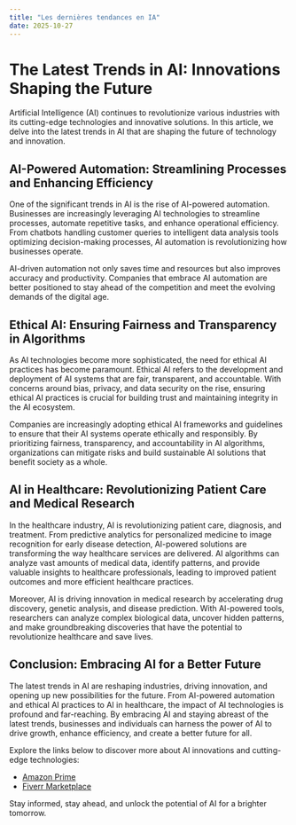 ```yaml
---
title: "Les dernières tendances en IA"
date: 2025-10-27
---
```


# The Latest Trends in AI: Innovations Shaping the Future

Artificial Intelligence (AI) continues to revolutionize various industries with its cutting-edge technologies and innovative solutions. In this article, we delve into the latest trends in AI that are shaping the future of technology and innovation.

## AI-Powered Automation: Streamlining Processes and Enhancing Efficiency

One of the significant trends in AI is the rise of AI-powered automation. Businesses are increasingly leveraging AI technologies to streamline processes, automate repetitive tasks, and enhance operational efficiency. From chatbots handling customer queries to intelligent data analysis tools optimizing decision-making processes, AI automation is revolutionizing how businesses operate.

AI-driven automation not only saves time and resources but also improves accuracy and productivity. Companies that embrace AI automation are better positioned to stay ahead of the competition and meet the evolving demands of the digital age.

## Ethical AI: Ensuring Fairness and Transparency in Algorithms

As AI technologies become more sophisticated, the need for ethical AI practices has become paramount. Ethical AI refers to the development and deployment of AI systems that are fair, transparent, and accountable. With concerns around bias, privacy, and data security on the rise, ensuring ethical AI practices is crucial for building trust and maintaining integrity in the AI ecosystem.

Companies are increasingly adopting ethical AI frameworks and guidelines to ensure that their AI systems operate ethically and responsibly. By prioritizing fairness, transparency, and accountability in AI algorithms, organizations can mitigate risks and build sustainable AI solutions that benefit society as a whole.

## AI in Healthcare: Revolutionizing Patient Care and Medical Research

In the healthcare industry, AI is revolutionizing patient care, diagnosis, and treatment. From predictive analytics for personalized medicine to image recognition for early disease detection, AI-powered solutions are transforming the way healthcare services are delivered. AI algorithms can analyze vast amounts of medical data, identify patterns, and provide valuable insights to healthcare professionals, leading to improved patient outcomes and more efficient healthcare practices.

Moreover, AI is driving innovation in medical research by accelerating drug discovery, genetic analysis, and disease prediction. With AI-powered tools, researchers can analyze complex biological data, uncover hidden patterns, and make groundbreaking discoveries that have the potential to revolutionize healthcare and save lives.

## Conclusion: Embracing AI for a Better Future

The latest trends in AI are reshaping industries, driving innovation, and opening up new possibilities for the future. From AI-powered automation and ethical AI practices to AI in healthcare, the impact of AI technologies is profound and far-reaching. By embracing AI and staying abreast of the latest trends, businesses and individuals can harness the power of AI to drive growth, enhance efficiency, and create a better future for all.

Explore the links below to discover more about AI innovations and cutting-edge technologies:

- [Amazon Prime](https://www.amazon.fr/amazonprime?_encoding=UTF8&primeCampaignId=prime_assoc_ft&tag=zenzen0d-21France)
- [Fiverr Marketplace](https://go.fiverr.com/visit/?bta=1071918&brand=fiverrmarketplace)

Stay informed, stay ahead, and unlock the potential of AI for a brighter tomorrow.